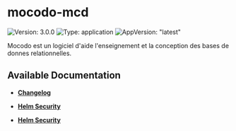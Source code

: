 # mocodo-mcd

![Version: 3.0.0](https://img.shields.io/badge/Version-3.0.0-informational?style=flat-square) ![Type: application](https://img.shields.io/badge/Type-application-informational?style=flat-square) ![AppVersion: "latest"](https://img.shields.io/badge/AppVersion-"latest"-informational?style=flat-square)

Mocodo est un logiciel d'aide  l'enseignement et  la conception des bases de donnes relationnelles.

## Available Documentation

- [**Changelog**](CHANGELOG)

- [**Helm Security**](container-security)

- [**Helm Security**](helm-security)

